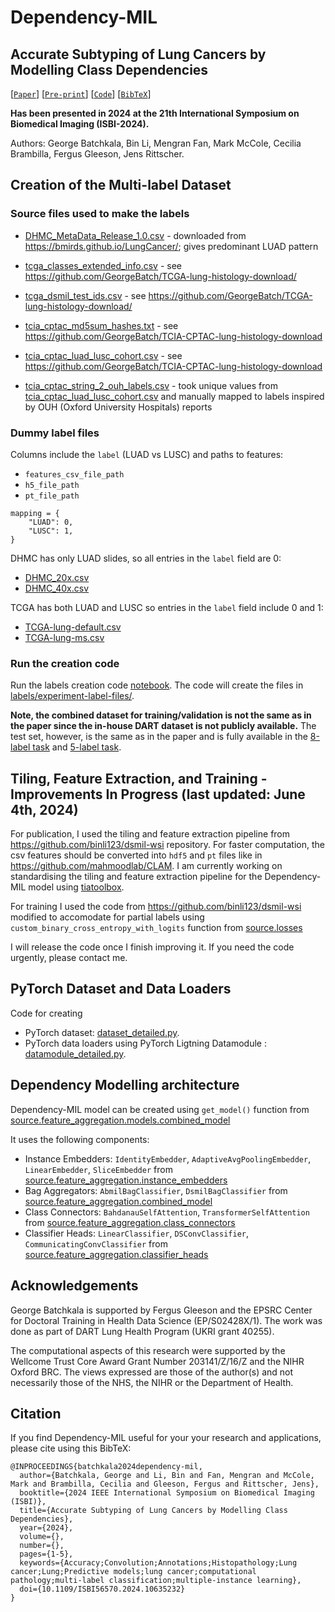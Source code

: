 # Dependency-MIL

## Accurate Subtyping of Lung Cancers by Modelling Class Dependencies

[[`Paper`](https://ieeexplore.ieee.org/document/10635232)] [[`Pre-print`](https://ora.ox.ac.uk/objects/uuid:4966840e-ccef-4fbf-b5fb-6cf0376d9aaa)] [[`Code`](https://github.com/GeorgeBatch/dependency-mil)] [[`BibTeX`](#Citation)]

**Has been presented in 2024 at the 21th International Symposium on Biomedical Imaging (ISBI-2024).**

Authors: George Batchkala, Bin Li, Mengran Fan, Mark McCole, Cecilia Brambilla, Fergus Gleeson, Jens Rittscher.

## Creation of the Multi-label Dataset

### Source files used to make the labels

* [DHMC_MetaData_Release_1.0.csv](labels/source_copies_for_label_files/DHMC_MetaData_Release_1.0.csv) - downloaded from https://bmirds.github.io/LungCancer/; gives predominant LUAD pattern

* [tcga_classes_extended_info.csv](labels/source_copies_for_label_files/tcga_classes_extended_info.csv) - see https://github.com/GeorgeBatch/TCGA-lung-histology-download/
* [tcga_dsmil_test_ids.csv](labels/source_copies_for_label_files/tcga_dsmil_test_ids.csv) - see https://github.com/GeorgeBatch/TCGA-lung-histology-download/

* [tcia_cptac_md5sum_hashes.txt](labels/source_copies_for_label_files/tcia_cptac_md5sum_hashes.txt) - see https://github.com/GeorgeBatch/TCIA-CPTAC-lung-histology-download
* [tcia_cptac_luad_lusc_cohort.csv](labels/source_copies_for_label_files/tcia_cptac_luad_lusc_cohort.csv) - see https://github.com/GeorgeBatch/TCIA-CPTAC-lung-histology-download
* [tcia_cptac_string_2_ouh_labels.csv](labels/source_copies_for_label_files/tcia_cptac_string_2_ouh_labels.csv) - took unique values from [tcia_cptac_luad_lusc_cohort.csv](labels/source_copies_for_label_files/tcia_cptac_luad_lusc_cohort.csv) and manually mapped to labels inspired by OUH (Oxford University Hospitals) reports


### Dummy label files

Columns include the `label` (LUAD vs LUSC) and paths to features:
* `features_csv_file_path`
* `h5_file_path`
* `pt_file_path`

```
mapping = {
    "LUAD": 0,
    "LUSC": 1,
}
```

DHMC has only LUAD slides, so all entries in the `label` field are 0:
* [DHMC_20x.csv](labels/dummy-label-files/DHMC_20x.csv)
* [DHMC_40x.csv](labels/dummy-label-files/DHMC_40x.csv)

TCGA has both LUAD and LUSC so entries in the `label` field include 0 and 1:
* [TCGA-lung-default.csv](labels/dummy-label-files/TCGA-lung-default.csv)
* [TCGA-lung-ms.csv](labels/dummy-label-files/TCGA-lung-ms.csv)

### Run the creation code

Run the labels creation code [notebook](labels_creation_code/make_detailed_labels_for_dhmc_tcga_tcia.ipynb).
The code will create the files in [labels/experiment-label-files/](labels/experiment-label-files/).

**Note, the combined dataset for training/validation is not the same as in the paper since the in-house DART dataset is not publicly available.**
The test set, however, is the same as in the paper and is fully available in the [8-label task](labels/experiment-label-files/DETAILED_COMBINED_HARD_TEST_LUAD_LUSC_BENIGN.csv) and [5-label task](labels/experiment-label-files/DETAILED_COMBINED_HARD_TEST_LUAD_LUSC_BENIGN_AT_LEAST_ONE_KNOWN_PATTERN.csv).


## Tiling, Feature Extraction, and Training - Improvements In Progress (last updated: June 4th, 2024)

For publication, I used the tiling and feature extraction pipeline from https://github.com/binli123/dsmil-wsi repository.
For faster computation, the csv features should be converted into `hdf5` and `pt` files like in https://github.com/mahmoodlab/CLAM.
I am currently working on standardising the tiling and feature extraction pipeline for the Dependency-MIL model using [tiatoolbox](https://github.com/TissueImageAnalytics/tiatoolbox).

For training I used the code from https://github.com/binli123/dsmil-wsi modified to accomodate for partial labels using `custom_binary_cross_entropy_with_logits` function from [source.losses](./source/losses.py)

I will release the code once I finish improving it. If you need the code urgently, please contact me.

## PyTorch Dataset and Data Loaders

Code for creating
* PyTorch dataset: [dataset_detailed.py](./source/datasets/dataset_detailed.py).
* PyTorch data loaders using PyTorch Ligtning Datamodule : [datamodule_detailed.py](./source/datasets/datamodule_detailed.py).

## Dependency Modelling architecture

Dependency-MIL model can be created using `get_model()` function from [source.feature_aggregation.models.combined_model](./source/feature_aggregation/combined_model.py)

It uses the following components:

- Instance Embedders: `IdentityEmbedder`, `AdaptiveAvgPoolingEmbedder`, `LinearEmbedder`, `SliceEmbedder` from [source.feature_aggregation.instance_embedders](./source/feature_aggregation/instance_embedders.py)
- Bag Aggregators: `AbmilBagClassifier`, `DsmilBagClassifier` from [source.feature_aggregation.combined_model](./source/feature_aggregation/combined_model.py)
- Class Connectors: `BahdanauSelfAttention`, `TransformerSelfAttention` from [source.feature_aggregation.class_connectors](./source/feature_aggregation/class_connectors.py)
- Classifier Heads: `LinearClassifier`, `DSConvClassifier`, `CommunicatingConvClassifier` from [source.feature_aggregation.classifier_heads](./source/feature_aggregation/classifier_heads.py)

## Acknowledgements

George Batchkala is supported by Fergus Gleeson and the EPSRC Center for Doctoral Training in Health Data Science (EP/S02428X/1).
The work was done as part of DART Lung Health Program (UKRI grant 40255).

The computational aspects of this research were supported by the Wellcome
Trust Core Award Grant Number 203141/Z/16/Z and the NIHR Oxford BRC. The views
expressed are those of the author(s) and not necessarily those of the NHS, the
NIHR or the Department of Health.

## Citation

If you find Dependency-MIL useful for your your research and applications, please cite using this BibTeX:

```
@INPROCEEDINGS{batchkala2024dependency-mil,
  author={Batchkala, George and Li, Bin and Fan, Mengran and McCole, Mark and Brambilla, Cecilia and Gleeson, Fergus and Rittscher, Jens},
  booktitle={2024 IEEE International Symposium on Biomedical Imaging (ISBI)}, 
  title={Accurate Subtyping of Lung Cancers by Modelling Class Dependencies}, 
  year={2024},
  volume={},
  number={},
  pages={1-5},
  keywords={Accuracy;Convolution;Annotations;Histopathology;Lung cancer;Lung;Predictive models;lung cancer;computational pathology;multi-label classification;multiple-instance learning},
  doi={10.1109/ISBI56570.2024.10635232}
}
```
